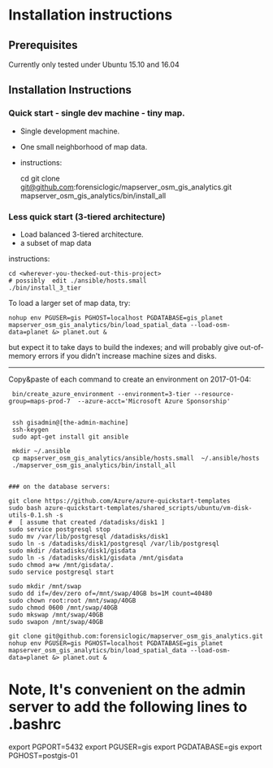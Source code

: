 # Installation instructions

## Prerequisites

Currently only tested under Ubuntu 15.10 and 16.04

## Installation Instructions

### Quick start - single dev machine - tiny map.

* Single development machine.
* One small neighborhood of map data.

* instructions:

    cd
    git clone git@github.com:forensiclogic/mapserver_osm_gis_analytics.git
    mapserver_osm_gis_analytics/bin/install_all

### Less quick start (3-tiered architecture)

* Load balanced 3-tiered architecture.
* a subset of map data

instructions:

    cd <wherever-you-thecked-out-this-project>
    # possibly  edit ./ansible/hosts.small
    ./bin/install_3_tier

To load a larger set of map data, try: 

    nohup env PGUSER=gis PGHOST=localhost PGDATABASE=gis_planet mapserver_osm_gis_analytics/bin/load_spatial_data --load-osm-data=planet &> planet.out &

but expect it to take days to build the indexes; and will probably give out-of-memory errors if you didn't increase machine sizes and disks.

--------------------------------------------------------------------------------


Copy&paste of each command to create an environment on 2017-01-04: 


     bin/create_azure_environment --environment=3-tier --resource-group=maps-prod-7  --azure-acct='Microsoft Azure Sponsorship'


     ssh gisadmin@[the-admin-machine]
     ssh-keygen
     sudo apt-get install git ansible

     mkdir ~/.ansible
     cp mapserver_osm_gis_analytics/ansible/hosts.small  ~/.ansible/hosts
     ./mapserver_osm_gis_analytics/bin/install_all


    ### on the database servers:

    git clone https://github.com/Azure/azure-quickstart-templates
    sudo bash azure-quickstart-templates/shared_scripts/ubuntu/vm-disk-utils-0.1.sh -s
    #  [ assume that created /datadisks/disk1 ]
    sudo service postgresql stop
    sudo mv /var/lib/postgresql /datadisks/disk1
    sudo ln -s /datadisks/disk1/postgresql /var/lib/postgresql
    sudo mkdir /datadisks/disk1/gisdata
    sudo ln -s /datadisks/disk1/gisdata /mnt/gisdata
    sudo chmod a+w /mnt/gisdata/.
    sudo service postgresql start

    sudo mkdir /mnt/swap
    sudo dd if=/dev/zero of=/mnt/swap/40GB bs=1M count=40480
    sudo chown root:root /mnt/swap/40GB
    sudo chmod 0600 /mnt/swap/40GB
    sudo mkswap /mnt/swap/40GB
    sudo swapon /mnt/swap/40GB

    git clone git@github.com:forensiclogic/mapserver_osm_gis_analytics.git
    nohup env PGUSER=gis PGHOST=localhost PGDATABASE=gis_planet mapserver_osm_gis_analytics/bin/load_spatial_data --load-osm-data=planet &> planet.out &


# Note, It's convenient on the admin server to add the following lines to .bashrc
export PGPORT=5432
export PGUSER=gis
export PGDATABASE=gis
export PGHOST=postgis-01
